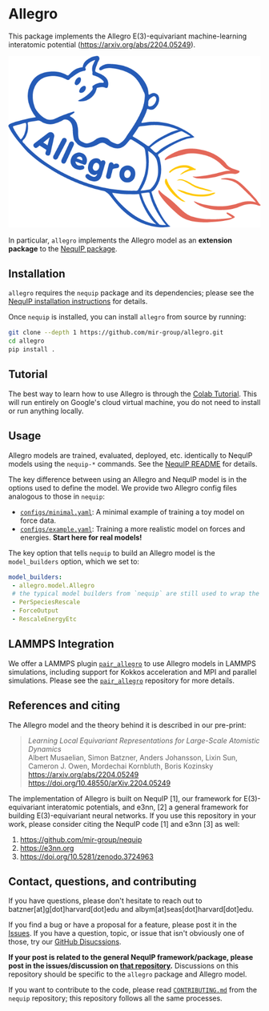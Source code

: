 # Allegro

This package implements the Allegro E(3)-equivariant machine-learning interatomic potential (https://arxiv.org/abs/2204.05249).

![Allegro logo](./logo.png)

In particular, `allegro` implements the Allegro model as an **extension package** to the [NequIP package](https://github.com/mir-group/nequip).


## Installation
`allegro` requires the `nequip` package and its dependencies; please see the [NequIP installation instructions](https://github.com/mir-group/nequip#installation) for details.

Once `nequip` is installed, you can install `allegro` from source by running:
```bash
git clone --depth 1 https://github.com/mir-group/allegro.git
cd allegro
pip install .
```

## Tutorial
The best way to learn how to use Allegro is through the [Colab Tutorial](https://colab.research.google.com/drive/1yq2UwnET4loJYg_Fptt9kpklVaZvoHnq). This will run entirely on Google's cloud virtual machine, you do not need to install or run anything locally.

## Usage
Allegro models are trained, evaluated, deployed, etc. identically to NequIP models using the `nequip-*` commands. See the [NequIP README](https://github.com/mir-group/nequip#usage) for details.

The key difference between using an Allegro and NequIP model is in the options used to define the model. We provide two Allegro config files analogous to those in `nequip`:
 - [`configs/minimal.yaml`](`configs/minimal.yaml`): A minimal example of training a toy model on force data.
 - [`configs/example.yaml`](`configs/example.yaml`): Training a more realistic model on forces and energies. **Start here for real models!**

The key option that tells `nequip` to build an Allegro model is the `model_builders` option, which we set to:
```yaml
model_builders:
 - allegro.model.Allegro
 # the typical model builders from `nequip` are still used to wrap the core Allegro energy model:
 - PerSpeciesRescale
 - ForceOutput
 - RescaleEnergyEtc
```

## LAMMPS Integration

We offer a LAMMPS plugin [`pair_allegro`](https://github.com/mir-group/pair_allegro) to use Allegro models in LAMMPS simulations, including support for Kokkos acceleration and MPI and parallel simulations. Please see the [`pair_allegro`](https://github.com/mir-group/pair_allegro) repository for more details.

## References and citing

The Allegro model and the theory behind it is described in our pre-print:

> *Learning Local Equivariant Representations for Large-Scale Atomistic Dynamics* <br/>
> Albert Musaelian, Simon Batzner, Anders Johansson, Lixin Sun, Cameron J. Owen, Mordechai Kornbluth, Boris Kozinsky <br/>
> https://arxiv.org/abs/2204.05249 <br/>
> https://doi.org/10.48550/arXiv.2204.05249

The implementation of Allegro is built on NequIP [1], our framework for E(3)-equivariant interatomic potentials, and e3nn, [2] a general framework for building E(3)-equivariant neural networks. If you use this repository in your work, please consider citing the NequIP code [1] and e3nn [3] as well:

 1. https://github.com/mir-group/nequip
 2. https://e3nn.org
 3. https://doi.org/10.5281/zenodo.3724963

## Contact, questions, and contributing

If you have questions, please don't hesitate to reach out to batzner[at]g[dot]harvard[dot]edu and albym[at]seas[dot]harvard[dot]edu.

If you find a bug or have a proposal for a feature, please post it in the [Issues](https://github.com/mir-group/allegro/issues).
If you have a question, topic, or issue that isn't obviously one of those, try our [GitHub Disucssions](https://github.com/mir-group/allegro/discussions).

**If your post is related to the general NequIP framework/package, please post in the issues/discussion on [that repository](https://github.com/mir-group/nequip).** Discussions on this repository should be specific to the `allegro` package and Allegro model.

If you want to contribute to the code, please read [`CONTRIBUTING.md`](https://github.com/mir-group/nequip/blob/main/CONTRIBUTING.md) from the `nequip` repository; this repository follows all the same processes.
